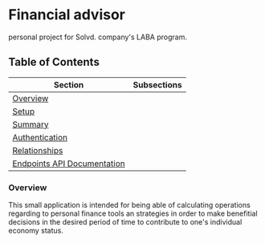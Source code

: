 # Financial advisor
personal project for Solvd. company's LABA program.

## Table of Contents

| Section                | Subsections                                                                                                                                           |
|------------------------|-------------------------------------------------------------------------------------------------------------------------------------------------------|
| [Overview](#overview)  |                                                                                                                                                       |
| [Setup](#setup)        |                                                                                                                                                       |
| [Summary](#summary-of-the-relationship-between-objects) |                                                                                                                     |
| [Authentication](./documentation/AUTH-README.md#authentication) | 
| [Relationships](./documentation/RELATIONSHIP-README.md#data-modeling) | 
| [Endpoints API Documentation](./documentation/ENDPOINTS-README.md#endpoints-api-documentation) | 


### Overview

This small application is intended for being able of calculating operations regarding to personal finance tools an strategies in order to make benefitial decisions in the desired period of time to contribute to one's individual economy status.


